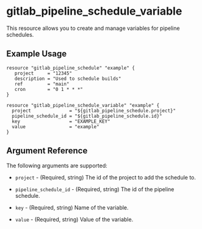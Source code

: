 # gitlab\_pipeline\_schedule\_variable

This resource allows you to create and manage variables for pipeline schedules.

## Example Usage

```hcl
resource "gitlab_pipeline_schedule" "example" {
   project     = "12345"
   description = "Used to schedule builds"
   ref         = "main"
   cron        = "0 1 * * *"
}

resource "gitlab_pipeline_schedule_variable" "example" {
  project              = "${gitlab_pipeline_schedule.project}"
  pipeline_schedule_id = "${gitlab_pipeline_schedule.id}"
  key                  = "EXAMPLE_KEY"
  value                = "example"
}
```

## Argument Reference

The following arguments are supported:

* `project` - (Required, string) The id of the project to add the schedule to.

* `pipeline_schedule_id` - (Required, string) The id of the pipeline schedule.

* `key` - (Required, string) Name of the variable.

* `value` - (Required, string) 	Value of the variable.
